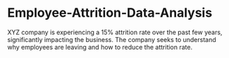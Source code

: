 # Employee-Attrition-Data-Analysis
XYZ company is experiencing a 15% attrition rate over the past few years, significantly impacting the business. The company seeks to understand why employees are leaving and how to reduce the attrition rate.
